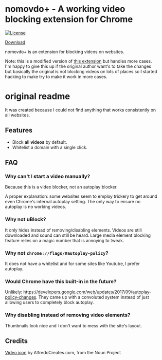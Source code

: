 # nomovdo+ - A working video blocking extension for Chrome

[![License](https://img.shields.io/badge/license-BSD-blue.svg)](LICENSE)

[Download](https://chrome.google.com/webstore/detail/nomovdo%2B-video-blocker/iphdnlmkhpokogoiilglemoglfoocagf)

nomovdo+ is an extension for blocking videos on websites.

Note: this is a modified version of [this extension](https://github.com/bullno1/nomovdo) but
handles more cases. I'm happy to give this up if the original author want's to take the
changes but basically the original is not blocking videos on lots of places so I started
hacking to make try to make it work in more cases.

# original readme

It was created because I could not find anything that works consistently on all websites.

## Features

- Block **all videos** by default.
- Whitelist a domain with a single click.

## FAQ

### Why can't I start a video manually?

Because this is a video blocker, not an autoplay blocker.

A proper explanation: some websites seem to employ trickery to get around even Chrome's internal autoplay setting.
The only way to ensure no autoplay is no working videos.

### Why not uBlock?

It only hides instead of removing/disabling elements.
Videos are still downloaded and sound can still be heard.
Large media element blocking feature relies on a magic number that is annoying to tweak.

### Why not `chrome://flags/#autoplay-policy`?

It does not have a whitelist and for some sites like Youtube, I prefer autoplay.

### Would Chrome have this built-in in the future?

Unlikely: https://developers.google.com/web/updates/2017/09/autoplay-policy-changes.
They came up with a convoluted system instead of just allowing users to completely block autoplay.

### Why disabling instead of removing video elements?

Thumbnails look nice and I don't want to mess with the site's layout.

## Credits

[Video icon](https://thenounproject.com/search/?q=video&creator=1275668&i=387694) by AlfredoCreates.com, from the Noun Project
